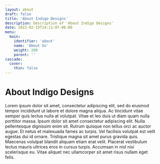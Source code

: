```yaml
---
layout: about
draft: false
title: 'About Indigo Designs'
description: Description of 'About Indigo Designs'
date: 2022-02-15T14:11:07-06:00
menu:
  main:
    identifier: 'about'
    name: 'About Us'
    weight: 200
    parent: ''
cascade:
  cover:
    thin: false
---
```


# About Indigo Designs

Lorem ipsum dolor sit amet, consectetur adipiscing elit, sed do eiusmod tempor incididunt ut labore et dolore magna aliqua. Ac tincidunt vitae semper quis lectus nulla at volutpat. Vitae et leo duis ut diam quam nulla porttitor massa. Ipsum dolor sit amet consectetur adipiscing elit. Nulla pellentesque dignissim enim sit. Rutrum quisque non tellus orci ac auctor augue. Et netus et malesuada fames ac turpis. Vel facilisis volutpat est velit egestas dui id ornare. Tristique magna sit amet purus gravida quis. Maecenas volutpat blandit aliquam etiam erat velit. Placerat vestibulum lectus mauris ultrices eros in cursus turpis. Accumsan in nisl nisi scelerisque eu. Vitae aliquet nec ullamcorper sit amet risus nullam eget felis.
